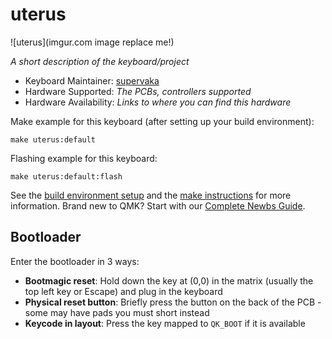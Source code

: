 # uterus

![uterus](imgur.com image replace me!)

*A short description of the keyboard/project*

* Keyboard Maintainer: [supervaka](https://github.com/supervaka)
* Hardware Supported: *The PCBs, controllers supported*
* Hardware Availability: *Links to where you can find this hardware*

Make example for this keyboard (after setting up your build environment):

    make uterus:default

Flashing example for this keyboard:

    make uterus:default:flash

See the [build environment setup](https://docs.qmk.fm/#/getting_started_build_tools) and the [make instructions](https://docs.qmk.fm/#/getting_started_make_guide) for more information. Brand new to QMK? Start with our [Complete Newbs Guide](https://docs.qmk.fm/#/newbs).

## Bootloader

Enter the bootloader in 3 ways:

* **Bootmagic reset**: Hold down the key at (0,0) in the matrix (usually the top left key or Escape) and plug in the keyboard
* **Physical reset button**: Briefly press the button on the back of the PCB - some may have pads you must short instead
* **Keycode in layout**: Press the key mapped to `QK_BOOT` if it is available
